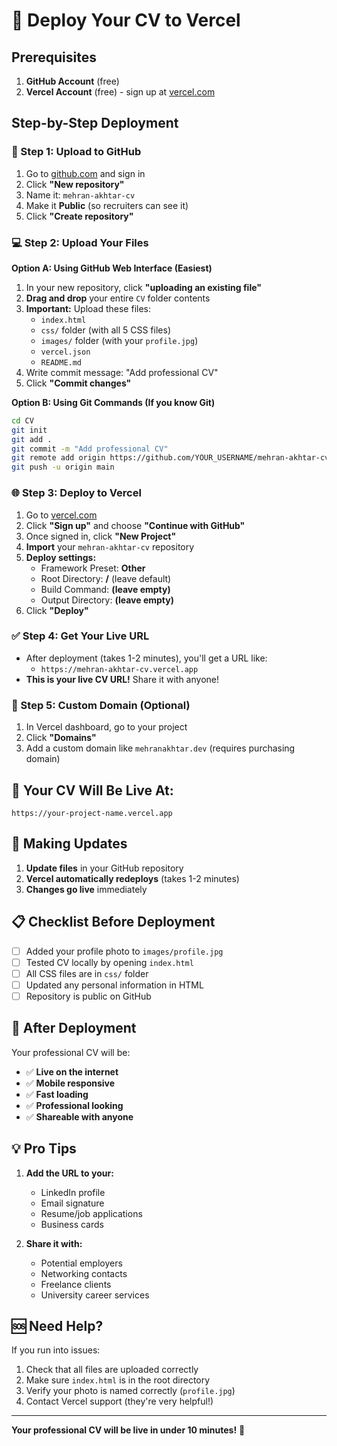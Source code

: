 # 🚀 Deploy Your CV to Vercel

## Prerequisites

1. **GitHub Account** (free)
2. **Vercel Account** (free) - sign up at [vercel.com](https://vercel.com)

## Step-by-Step Deployment

### 📂 Step 1: Upload to GitHub

1. Go to [github.com](https://github.com) and sign in
2. Click **"New repository"**
3. Name it: `mehran-akhtar-cv`
4. Make it **Public** (so recruiters can see it)
5. Click **"Create repository"**

### 💻 Step 2: Upload Your Files

**Option A: Using GitHub Web Interface (Easiest)**

1. In your new repository, click **"uploading an existing file"**
2. **Drag and drop** your entire `CV` folder contents
3. **Important:** Upload these files:
   - `index.html`
   - `css/` folder (with all 5 CSS files)
   - `images/` folder (with your `profile.jpg`)
   - `vercel.json`
   - `README.md`
4. Write commit message: "Add professional CV"
5. Click **"Commit changes"**

**Option B: Using Git Commands (If you know Git)**

```bash
cd CV
git init
git add .
git commit -m "Add professional CV"
git remote add origin https://github.com/YOUR_USERNAME/mehran-akhtar-cv.git
git push -u origin main
```

### 🌐 Step 3: Deploy to Vercel

1. Go to [vercel.com](https://vercel.com)
2. Click **"Sign up"** and choose **"Continue with GitHub"**
3. Once signed in, click **"New Project"**
4. **Import** your `mehran-akhtar-cv` repository
5. **Deploy settings:**
   - Framework Preset: **Other**
   - Root Directory: **/** (leave default)
   - Build Command: **(leave empty)**
   - Output Directory: **(leave empty)**
6. Click **"Deploy"**

### ✅ Step 4: Get Your Live URL

- After deployment (takes 1-2 minutes), you'll get a URL like:
  - `https://mehran-akhtar-cv.vercel.app`
- **This is your live CV URL!** Share it with anyone!

### 🎯 Step 5: Custom Domain (Optional)

1. In Vercel dashboard, go to your project
2. Click **"Domains"**
3. Add a custom domain like `mehranakhtar.dev` (requires purchasing domain)

## 📱 Your CV Will Be Live At:

```
https://your-project-name.vercel.app
```

## 🔄 Making Updates

1. **Update files** in your GitHub repository
2. **Vercel automatically redeploys** (takes 1-2 minutes)
3. **Changes go live** immediately

## 📋 Checklist Before Deployment

- [ ] Added your profile photo to `images/profile.jpg`
- [ ] Tested CV locally by opening `index.html`
- [ ] All CSS files are in `css/` folder
- [ ] Updated any personal information in HTML
- [ ] Repository is public on GitHub

## 🎉 After Deployment

Your professional CV will be:

- ✅ **Live on the internet**
- ✅ **Mobile responsive**
- ✅ **Fast loading**
- ✅ **Professional looking**
- ✅ **Shareable with anyone**

## 💡 Pro Tips

1. **Add the URL to your:**

   - LinkedIn profile
   - Email signature
   - Resume/job applications
   - Business cards

2. **Share it with:**
   - Potential employers
   - Networking contacts
   - Freelance clients
   - University career services

## 🆘 Need Help?

If you run into issues:

1. Check that all files are uploaded correctly
2. Make sure `index.html` is in the root directory
3. Verify your photo is named correctly (`profile.jpg`)
4. Contact Vercel support (they're very helpful!)

---

**Your professional CV will be live in under 10 minutes!** 🚀
